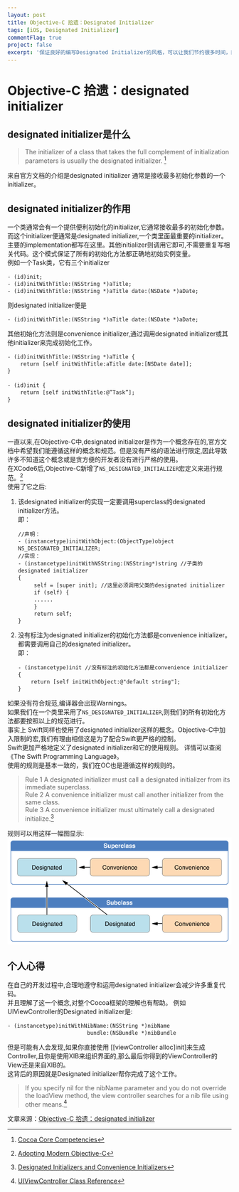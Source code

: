```yaml
---
layout: post
title: Objective-C 拾遗：Designated Initializer
tags: [iOS, Designated Initializer]
commentFlag: true
project: false
excerpt: '保证良好的编写Designated Initializer的风格，可以让我们节约很多时间，同时，可以有效的规避一些潜藏的Bug'
---
```


# Objective-C 拾遗：designated initializer #
## designated initializer是什么 ##
> The initializer of a class that takes the full complement of initialization parameters is usually the designated initializer. [^1]

来自官方文档的介绍是designated initializer 通常是接收最多初始化参数的一个initializer。
## designated initializer的作用 ##
一个类通常会有一个提供便利初始化的initializer,它通常接收最多的初始化参数。而这个initializer便通常是designated initializer,一个类里面最重要的initializer。主要的implementation都写在这里。其他initializer则调用它即可,不需要重复写相关代码。这个模式保证了所有的初始化方法都正确地初始实例变量。  
例如一个Task类，它有三个initializer

```objc
- (id)init;
- (id)initWithTitle:(NSString *)aTitle;
- (id)initWithTitle:(NSString *)aTitle date:(NSDate *)aDate;
```
则designated initializer便是

```objc
- (id)initWithTitle:(NSString *)aTitle date:(NSDate *)aDate;
```
其他初始化方法则是convenience initializer,通过调用designated initializer或其他initializer来完成初始化工作。

```objc
- (id)initWithTitle:(NSString *)aTitle {
    return [self initWithTitle:aTitle date:[NSDate date]];
}

- (id)init {
    return [self initWithTitle:@”Task”];
}
```
## designated initializer的使用 ##
一直以来,在Objective-C中,designated initializer是作为一个概念存在的,官方文档中希望我们能遵循这样的概念和规范。但是没有严格的语法进行限定,因此导致许多不知道这个概念或是贪方便的开发者没有进行严格的使用。  
在XCode6后,Objective-C新增了`NS_DESIGNATED_INITIALIZER`宏定义来进行规范。[^2]  
使用了它之后:

1. 该designated initializer的实现一定要调用superclass的designated initializer方法。  
 	即：

 	```objc
 	//声明：
	- (instancetype)initWithObject:(ObjectType)object NS_DESIGNATED_INITIALIZER;
	//实现：
	- (instancetype)initWithNSString:(NSString*)string //子类的designated initializer
	{   
	     self = [super init]; //这里必须调用父类的designated initializer
	     if (self) {
	     ......
	     }
	     return self;
	}
 	```
2. 没有标注为designated initializer的初始化方法都是convenience initializer。都需要调用自己的designated initializer。  
 	即：

 	```objc
 	- (instancetype)init //没有标注的初始化方法都是convenience initializer
	{   
     	return [self initWithObject:@"default string"];
	}
	```

如果没有符合规范,编译器会出现Warnings。  
如果我们在一个类里采用了`NS_DESIGNATED_INITIALIZER`,则我们的所有初始化方法都要按照以上的规范进行。  
事实上 Swift同样也使用了designated initializer这样的概念。Objective-C中加入限制的宏,我们有理由相信这是为了配合Swift更严格的控制。  
Swift更加严格地定义了designated initializer和它的使用规则。 详情可以查阅《The Swift Programming Language》。  
使用的规则是基本一致的，我们在OC也是遵循这样的规则的。
> Rule 1 A designated initializer must call a designated initializer from its immediate superclass.  
>Rule 2 A convenience initializer must call another initializer from the same class.  
>Rule 3 A convenience initializer must ultimately call a designated initialize.[^3]  

规则可以用这样一幅图显示:
![图一](/assets/posts/DesignatedInitializer/图一.png)
## 个人心得 ##
在自己的开发过程中,合理地遵守和运用designated initializer会减少许多重复代码。  
并且理解了这一个概念,对整个Cocoa框架的理解也有帮助。 例如UIViewController的Designated initializer是:

```objc
- (instancetype)initWithNibName:(NSString *)nibName
                         bundle:(NSBundle *)nibBundle
```
但是可能有人会发现,如果你直接使用 [[viewController alloc]init]来生成Controller,且你是使用XIB来组织界面的,那么最后你得到的ViewController的View还是来自XIB的。  
这背后的原因就是Designated initializer帮你完成了这个工作。
> If you specify nil for the nibName parameter and you do not override the loadView method, the view controller searches for a nib file using other means.[^4]


[^1]: [Cocoa Core Competencies](https://developer.apple.com/library/ios/documentation/General/Conceptual/DevPedia-CocoaCore/MultipleInitializers.html)  
[^2]: [Adopting Modern Objective-C](https://developer.apple.com/library/ios/releasenotes/ObjectiveC/ModernizationObjC/AdoptingModernObjective-C/AdoptingModernObjective-C.html)  
[^3]: [ Designated Initializers and Convenience Initializers](https://developer.apple.com/library/ios/documentation/Swift/Conceptual/Swift_Programming_Language/Initialization.html#//apple_ref/doc/uid/TP40014097-CH18-ID222)
[^4]: [UIViewController Class Reference](https://developer.apple.com/library/ios/documentation/UIKit/Reference/UIViewController_Class/index.html#//apple_ref/occ/instp/UIViewController/nibName)


文章来源：[Objective-C 拾遗：designated initializer](https://github.com/100mango/zen/blob/master/Objective-C%20%E6%8B%BE%E9%81%97%EF%BC%9Adesignated%20initializer/Objective-C%20%E6%8B%BE%E9%81%97%EF%BC%9Adesignated%20initializer.md)

